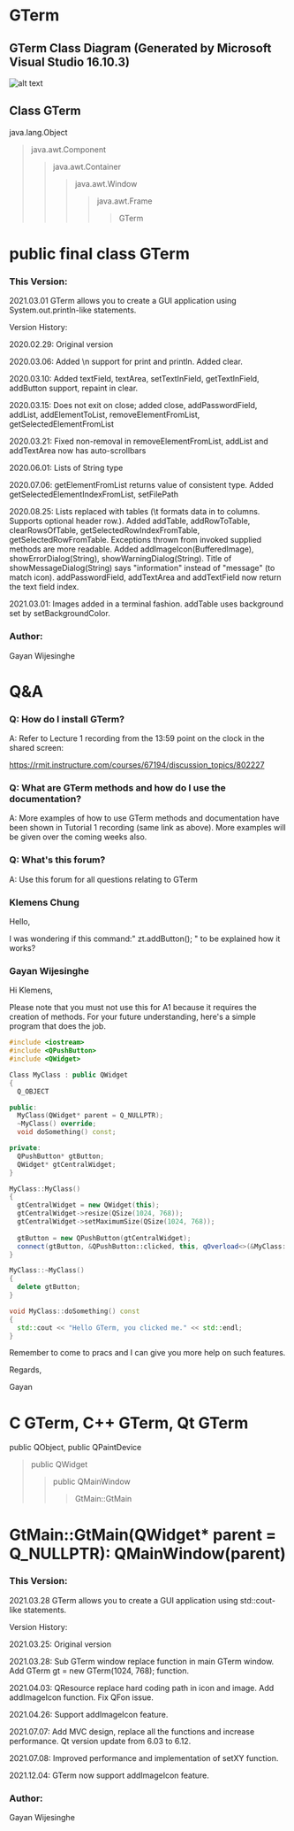 # GTerm

## GTerm Class Diagram (Generated by Microsoft Visual Studio 16.10.3)

![alt text](https://github.com/kkskzz/GTerm/blob/main/src/ClassDiagram.png)

## Class GTerm

java.lang.Object  
>java.awt.Component  
>>java.awt.Container  
>>>java.awt.Window  
>>>>java.awt.Frame  
>>>>>GTerm  

# public final class GTerm

### This Version:

2021.03.01
GTerm allows you to create a GUI application using System.out.println-like statements.

Version History:

2020.02.29: Original version

2020.03.06: Added \n support for print and println. Added clear.

2020.03.10: Added textField, textArea, setTextInField, getTextInField, addButton support, repaint in clear.

2020.03.15: Does not exit on close; added close, addPasswordField, addList, addElementToList, removeElementFromList, getSelectedElementFromList

2020.03.21: Fixed non-removal in removeElementFromList, addList and addTextArea now has auto-scrollbars

2020.06.01: Lists of String type

2020.07.06: getElementFromList returns value of consistent type. Added getSelectedElementIndexFromList, setFilePath

2020.08.25: Lists replaced with tables (\t formats data in to columns. Supports optional header row.). Added addTable, addRowToTable, clearRowsOfTable, getSelectedRowIndexFromTable, getSelectedRowFromTable. Exceptions thrown from invoked supplied methods are more readable. Added addImageIcon(BufferedImage), showErrorDialog(String), showWarningDialog(String). Title of showMessageDialog(String) says "information" instead of "message" (to match icon). addPasswordField, addTextArea and addTextField now return the text field index.

2021.03.01: Images added in a terminal fashion. addTable uses background set by setBackgroundColor.

### Author:
Gayan Wijesinghe

# Q&A

### Q: How do I install GTerm?

A: Refer to Lecture 1 recording from the 13:59 point on the clock in the shared screen:

https://rmit.instructure.com/courses/67194/discussion_topics/802227

 

###  Q: What are GTerm methods and how do I use the documentation?

A: More examples of how to use GTerm methods and documentation have been shown in Tutorial 1 recording (same link as above). More examples will be given over the coming weeks also.

 

###  Q: What's this forum?

A: Use this forum for all questions relating to GTerm

### Klemens Chung

Hello,

I was wondering if this command:" zt.addButton(); " to be explained how it works?

### Gayan Wijesinghe

Hi Klemens,

Please note that you must not use this for A1 because it requires the creation of methods. For your future understanding, here's a simple program that does the job.


```C++
#include <iostream>
#include <QPushButton>
#include <QWidget>

Class MyClass : public QWidget
{
  Q_OBJECT

public:
  MyClass(QWidget* parent = Q_NULLPTR);
  ~MyClass() override;
  void doSomething() const;

private:
  QPushButton* gtButton;
  QWidget* gtCentralWidget;
}

MyClass::MyClass()
{
  gtCentralWidget = new QWidget(this);
  gtCentralWidget->resize(QSize(1024, 768));
  gtCentralWidget->setMaximumSize(QSize(1024, 768));
  
  gtButton = new QPushButton(gtCentralWidget);
  connect(gtButton, &QPushButton::clicked, this, qOverload<>(&MyClass::doSomething));
}

MyClass::~MyClass()
{
  delete gtButton;
}

void MyClass::doSomething() const
{
  std::cout << "Hello GTerm, you clicked me." << std::endl;
}
```

Remember to come to pracs and I can give you more help on such features.

Regards,

Gayan

# C GTerm, C++ GTerm, Qt GTerm

public QObject, public QPaintDevice
>public QWidget
>>public QMainWindow
>>>GtMain::GtMain

# GtMain::GtMain(QWidget* parent = Q_NULLPTR): QMainWindow(parent)

### This Version:

2021.03.28
GTerm allows you to create a GUI application using std::cout-like statements.

Version History:

2021.03.25: Original version

2021.03.28: Sub GTerm window replace function in main GTerm window. Add GTerm gt = new GTerm(1024, 768); function.

2021.04.03: QResource replace hard coding path in icon and image. Add addImageIcon function. Fix QFon issue.

2021.04.26: Support addImageIcon feature.

2021.07.07: Add MVC design, replace all the functions and increase performance. Qt version update from 6.03 to 6.12.

2021.07.08: Improved performance and implementation of setXY function.

2021.12.04: GTerm now support addImageIcon feature.

### Author:
Gayan Wijesinghe
